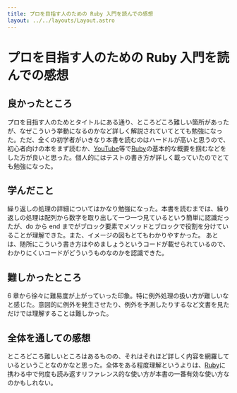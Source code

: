 ```yaml
---
title: プロを目指す人のための Ruby 入門を読んでの感想
layout: ../../layouts/Layout.astro
---
```


# プロを目指す人のための Ruby 入門を読んでの感想

## **良かったところ**

プロを目指す人のためとタイトルにある通り、ところどころ難しい箇所があったが、なぜこういう挙動になるのかなど詳しく解説されていてとても勉強になった。ただ、全くの初学者がいきなり本書を読むのはハードルが高いと思うので、初心者向けの本をまず読むか、[YouTube](https://d.hatena.ne.jp/keyword/YouTube)等で[Ruby](https://d.hatena.ne.jp/keyword/Ruby)の基本的な概要を掴むなどをした方が良いと思った。個人的にはテストの書き方が詳しく載っていたのでとても勉強になった。

## **学んだこと**

繰り返しの処理の詳細についてはかなり勉強になった。本書を読むまでは、繰り返しの処理は配列から数字を取り出して一つ一つ見ているという簡単に認識だったが、do から end までがブロック要素でメソッドとブロックで役割を分けていることが理解できた。また、イメージの図もとてもわかりやすかった。
あとは、随所にこういう書き方はやめましょうというコードが載せられているので、わかりにくいコードがどういうものなのかを認識できた。

## **難しかったところ**

6 章から徐々に難易度が上がっていった印象。特に例外処理の扱い方が難しいなと感じた。意図的に例外を発生させたり、例外を予測したりするなど文書を見ただけでは理解することは難しかった。

## **全体を通しての感想**

ところどころ難しいところはあるものの、それはそれほど詳しく内容を網羅しているということなのかなと思った。全体をある程度理解というよりは、[Ruby](https://d.hatena.ne.jp/keyword/Ruby)に携わる中で何度も読み返すリファレンス的な使い方が本書の一番有効な使い方なのかもしれない。
